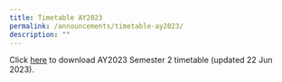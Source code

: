 ```yaml
---
title: Timetable AY2023
permalink: /announcements/timetable-ay2023/
description: ""
---
```

Click [here](/files/Announcements/2023_sem%202_class_timetable.pdf) to download AY2023 Semester 2 timetable (updated 22 Jun 2023).